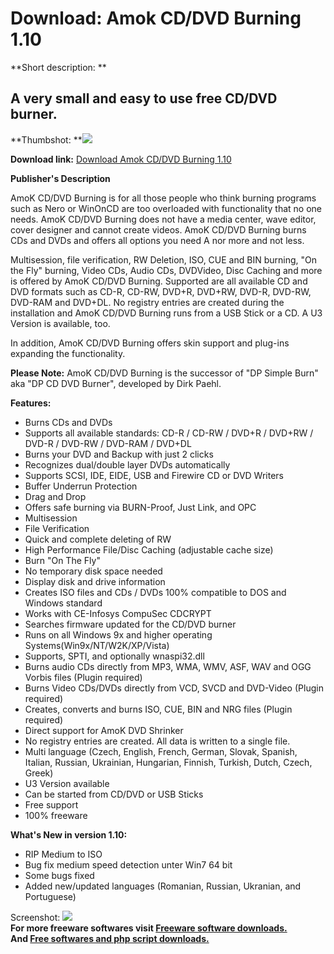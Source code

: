 # Download: Amok CD/DVD Burning 1.10

**Short description: **

## A very small and easy to use free CD/DVD burner.

  
**Thumbshot: **![](http://www.freewarefiles.com/screenshot/amokcddvdburn_md.jpg)   
  
**Download link:** [Download Amok CD/DVD Burning 1.10](http://freesoftwares.boysofts.com/Amok-CD-DVD-Burning_program_23365.html)  
  

**Publisher's Description**  
  

AmoK CD/DVD Burning is for all those people who think burning programs such as
Nero or WinOnCD are too overloaded with functionality that no one needs. AmoK
CD/DVD Burning does not have a media center, wave editor, cover designer and
cannot create videos. AmoK CD/DVD Burning burns CDs and DVDs and offers all
options you need A nor more and not less.

Multisession, file verification, RW Deletion, ISO, CUE and BIN burning, "On
the Fly" burning, Video CDs, Audio CDs, DVDVideo, Disc Caching and more is
offered by AmoK CD/DVD Burning. Supported are all available CD and DVD formats
such as CD-R, CD-RW, DVD+R, DVD+RW, DVD-R, DVD-RW, DVD-RAM and DVD+DL. No
registry entries are created during the installation and AmoK CD/DVD Burning
runs from a USB Stick or a CD. A U3 Version is available, too.

In addition, AmoK CD/DVD Burning offers skin support and plug-ins expanding
the functionality.

**Please Note:** AmoK CD/DVD Burning is the successor of "DP Simple Burn" aka "DP CD DVD Burner", developed by Dirk Paehl. 

**Features:**

  * Burns CDs and DVDs 
  * Supports all available standards: CD-R / CD-RW / DVD+R / DVD+RW / DVD-R / DVD-RW / DVD-RAM / DVD+DL 
  * Burns your DVD and Backup with just 2 clicks 
  * Recognizes dual/double layer DVDs automatically 
  * Supports SCSI, IDE, EIDE, USB and Firewire CD or DVD Writers 
  * Buffer Underrun Protection 
  * Drag and Drop 
  * Offers safe burning via BURN-Proof, Just Link, and OPC 
  * Multisession 
  * File Verification 
  * Quick and complete deleting of RW 
  * High Performance File/Disc Caching (adjustable cache size) 
  * Burn "On The Fly" 
  * No temporary disk space needed 
  * Display disk and drive information 
  * Creates ISO files and CDs / DVDs 100% compatible to DOS and Windows standard 
  * Works with CE-Infosys CompuSec CDCRYPT 
  * Searches firmware updated for the CD/DVD burner 
  * Runs on all Windows 9x and higher operating Systems(Win9x/NT/W2K/XP/Vista) 
  * Supports, SPTI, and optionally wnaspi32.dll 
  * Burns audio CDs directly from MP3, WMA, WMV, ASF, WAV and OGG Vorbis files (Plugin required) 
  * Burns Video CDs/DVDs directly from VCD, SVCD and DVD-Video (Plugin required) 
  * Creates, converts and burns ISO, CUE, BIN and NRG files (Plugin required) 
  * Direct support for AmoK DVD Shrinker 
  * No registry entries are created. All data is written to a single file. 
  * Multi language (Czech, English, French, German, Slovak, Spanish, Italian, Russian, Ukrainian, Hungarian, Finnish, Turkish, Dutch, Czech, Greek) 
  * U3 Version available 
  * Can be started from CD/DVD or USB Sticks 
  * Free support 
  * 100% freeware 

**What's New in version 1.10:**

  * RIP Medium to ISO 
  * Bug fix medium speed detection unter Win7 64 bit 
  * Some bugs fixed 
  * Added new/updated languages (Romanian, Russian, Ukranian, and Portuguese) 

  
  
Screenshot: ![](http://www.freewarefiles.com/screenshot/amokcddvdburn.jpg)  
**For more freeware softwares visit [Freeware software downloads.](http://freesoftwares.boysofts.com/)**   
**And [Free softwares and php script downloads.](http://www.boysofts.com/)**

